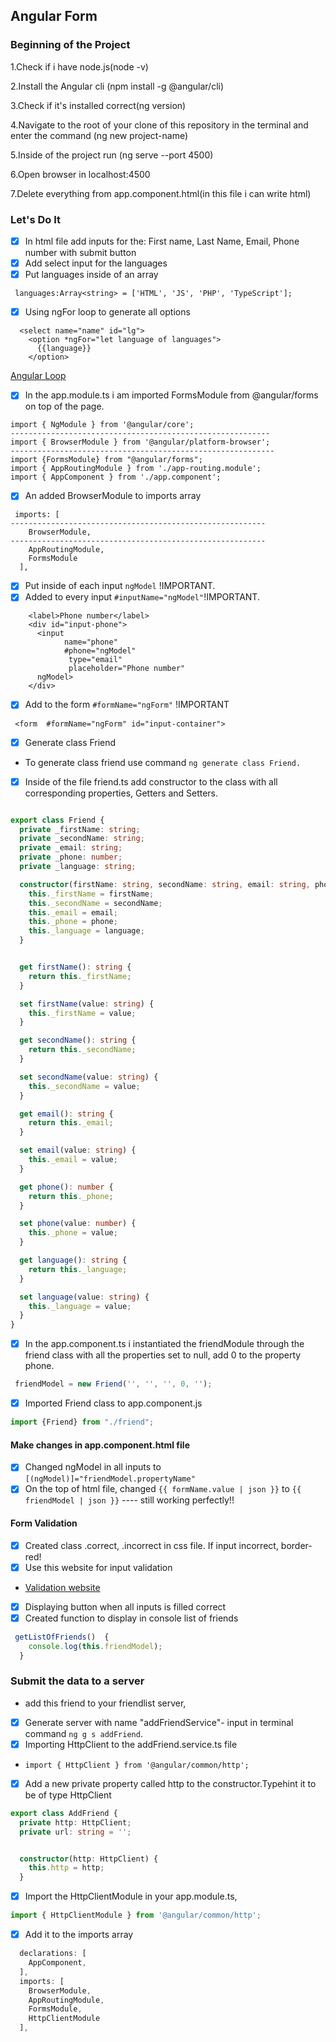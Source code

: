 ## Angular Form
### Beginning of the Project
1.Check if i have node.js(node -v)

2.Install the Angular cli (npm install -g @angular/cli)

3.Check if it's installed correct(ng version)

4.Navigate to the root of your clone of this repository in the terminal and enter the command (ng new project-name)

5.Inside of the project run (ng serve --port 4500)

6.Open browser in localhost:4500

7.Delete everything from app.component.html(in this file i can write html)


### Let's Do It
- [x] In html file add inputs for the: First name, Last Name, Email, Phone number  with submit button
- [x] Add  select input for the languages 
- [x] Put languages inside of an array
```angular2html
 languages:Array<string> = ['HTML', 'JS', 'PHP', 'TypeScript'];
```
- [x] Using ngFor loop to generate all options
```angular2html
  <select name="name" id="lg">
    <option *ngFor="let language of languages">
      {{language}}
    </option>
```
  [Angular Loop](https://www.delftstack.com/howto/angular/array-of-objects-in-angular/)
- [x] In the app.module.ts i am imported FormsModule from @angular/forms on top of the page.
```angular2html
import { NgModule } from '@angular/core';
----------------------------------------------------------
import { BrowserModule } from '@angular/platform-browser';
-----------------------------------------------------------
import {FormsModule} from "@angular/forms";
import { AppRoutingModule } from './app-routing.module';
import { AppComponent } from './app.component';
```
- [x] An added BrowserModule to imports array
```angular2html
 imports: [
---------------------------------------------------------
    BrowserModule,
---------------------------------------------------------
    AppRoutingModule,
    FormsModule
  ],
```

- [x] Put inside of each input  ```ngModel``` !IMPORTANT.
- [x] Added to every input ```#inputName="ngModel"```!IMPORTANT.
```angular2html
    <label>Phone number</label>
    <div id="input-phone">
      <input
            name="phone"
            #phone="ngModel"
             type="email"
             placeholder="Phone number"
      ngModel>
    </div>
```
- [x] Add to the form ```#formName="ngForm"``` !IMPORTANT
```angular2html
 <form  #formName="ngForm" id="input-container">
```
- [x] Generate class Friend
* To generate class friend use command ```ng generate class Friend.```
- [x] Inside of the file friend.ts add  constructor to the class with all corresponding properties, Getters and Setters.
```typescript

export class Friend {
  private _firstName: string;
  private _secondName: string;
  private _email: string;
  private _phone: number;
  private _language: string;

  constructor(firstName: string, secondName: string, email: string, phone: number, language: string) {
    this._firstName = firstName;
    this._secondName = secondName;
    this._email = email;
    this._phone = phone;
    this._language = language;
  }


  get firstName(): string {
    return this._firstName;
  }

  set firstName(value: string) {
    this._firstName = value;
  }

  get secondName(): string {
    return this._secondName;
  }

  set secondName(value: string) {
    this._secondName = value;
  }

  get email(): string {
    return this._email;
  }

  set email(value: string) {
    this._email = value;
  }

  get phone(): number {
    return this._phone;
  }

  set phone(value: number) {
    this._phone = value;
  }

  get language(): string {
    return this._language;
  }

  set language(value: string) {
    this._language = value;
  }
}
```
- [x] In the app.component.ts  i instantiated the friendModule through the friend class with all the properties set to null, add 0 to the property phone.
```typescript
 friendModel = new Friend('', '', '', 0, '');
```
- [x] Imported  Friend  class to app.component.js
```typescript
import {Friend} from "./friend";
```

#### Make changes in app.component.html file
- [x] Changed ngModel in all inputs to ``[(ngModel)]="friendModel.propertyName"``
- [x] On the top of html file, changed ``{{ formName.value | json }}``
to ```{{ friendModel | json }}``` ---- still working perfectly!!

#### Form Validation
- [x] Created class .correct, .incorrect in css file. If input incorrect, border-red!
- [x] Use this website for input validation
 * [Validation website](https://regexr.com/3e48o)
- [x] Displaying button when all inputs is filled correct
- [x] Created function to display in console list of friends
```typescript
 getListOfFriends()  {
    console.log(this.friendModel);
  }
```


### Submit the data to a server
*  add this friend to your friendlist server,
- [x] Generate server with name "addFriendService"- input in terminal command
``ng g s addFriend``.
- [x] Importing HttpClient to the addFriend.service.ts file 
* ```import { HttpClient } from '@angular/common/http';```
- [x] Add a new private property called http to the constructor.Typehint it to be of type HttpClient
```typescript
export class AddFriend {
  private http: HttpClient;
  private url: string = '';


  constructor(http: HttpClient) {
    this.http = http;
  }
```
- [x] Import the HttpClientModule in your app.module.ts,
````typescript
import { HttpClientModule } from '@angular/common/http';
````
- [x]  Add it to the imports array 
```typescript
  declarations: [
    AppComponent,
  ],
  imports: [
    BrowserModule,
    AppRoutingModule,
    FormsModule,
    HttpClientModule
  ],
```
